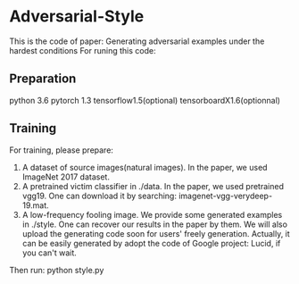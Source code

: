 # Adversarial-Style
This is the code of paper: Generating adversarial examples under the hardest conditions
For runing this code:
## Preparation
python 3.6
pytorch 1.3
tensorflow1.5(optional)
tensorboardX1.6(optionnal)
## Training
For training, please prepare:
  1. A dataset of source images(natural images). In the paper, we used ImageNet 2017 dataset.
  2. A pretrained victim classifier in ./data. In the paper, we used pretrained vgg19. One can download it by searching: imagenet-vgg-verydeep-19.mat. 
  3. A low-frequency fooling image. We provide some generated examples in ./style. One can recover our results in the paper by them. We will also upload the generating code soon for users' freely generation. 
     Actually, it can be easily generated by adopt the code of Google project: Lucid, if you can't wait.
     
Then run: python style.py

  
